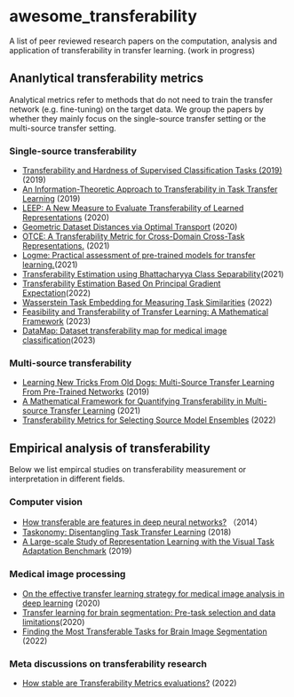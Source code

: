 # awesome_transferability
A list of peer reviewed research papers on the computation, analysis and application of transferability in transfer learning. 
(work in progress)

## Ananlytical transferability metrics
Analytical metrics refer to methods that do not need to train the transfer network (e.g. fine-tuning) on the target data.  We group the papers by whether they mainly focus on the single-source transfer setting or the multi-source transfer setting.  
### Single-source transferability

- [Transferability and Hardness of Supervised Classification Tasks (2019)](https://arxiv.org/abs/1908.08142) (2019)
-  [An Information-Theoretic Approach to Transferability in Task Transfer Learning](https://ieeexplore.ieee.org/document/8803726) (2019)  
-  [LEEP: A New Measure to Evaluate Transferability of
Learned Representations](https://arxiv.org/pdf/2002.12462) (2020)
-  [Geometric Dataset Distances via Optimal Transport](https://arxiv.org/abs/2002.02923v1) (2020)
-  [OTCE: A Transferability Metric for Cross-Domain Cross-Task Representations.](https://openaccess.thecvf.com/content/CVPR2021/papers/Tan_OTCE_A_Transferability_Metric_for_Cross-Domain_Cross-Task_Representations_CVPR_2021_paper.pdf) (2021)
-  [Logme: Practical
assessment of pre-trained models for transfer learning.](https://arxiv.org/abs/2102.11005v1)(2021)
- [Transferability Estimation using Bhattacharyya Class Separability](https://arxiv.org/abs/2111.12780)(2021)
- [Transferability Estimation Based On Principal Gradient Expectation](https://arxiv.org/abs/2211.16299)(2022)
- [Wasserstein Task Embedding for Measuring Task Similarities](https://ui.adsabs.harvard.edu/abs/2022arXiv220811726L/abstract) (2022)
- [Feasibility and Transferability of Transfer Learning: A Mathematical Framework](https://arxiv.org/abs/2301.11542) (2023)
- [DataMap: Dataset transferability map for medical image classification](https://www.sciencedirect.com/science/article/pii/S0031320323007410)(2023)
  
### Multi-source transferability
- [Learning New Tricks From Old Dogs: Multi-Source Transfer Learning From Pre-Trained Networks](https://proceedings.neurips.cc/paper/2019/hash/6048ff4e8cb07aa60b6777b6f7384d52-Abstract.html) (2019)
- [A Mathematical Framework for Quantifying Transferability in Multi-source Transfer Learning](https://proceedings.neurips.cc/paper/2021/hash/db9ad56c71619aeed9723314d1456037-Abstract.html) (2021)
- [Transferability Metrics for Selecting Source Model Ensembles](https://arxiv.org/abs/2111.13011) (2022)

## Empirical analysis of transferability
Below we list empircal studies on transferability measurement or interpretation in different fields.

### Computer vision
- [How transferable are features in deep neural networks?](https://arxiv.org/abs/1411.1792) （2014）
- [Taskonomy: Disentangling Task Transfer Learning](https://arxiv.org/abs/1804.08328) (2018)
- [A Large-scale Study of Representation Learning with the Visual Task Adaptation Benchmark](https://arxiv.org/abs/1910.04867) (2019)

### Medical image processing
- [On the effective transfer learning strategy for medical image analysis in deep learning](https://ieeexplore.ieee.org/document/9313593) (2020)
- [Transfer learning for brain segmentation: Pre-task selection and data limitations](https://link.springer.com/chapter/10.1007/978-3-030-52791-4_10)(2020) 
- [Finding the Most Transferable Tasks for Brain Image Segmentation](https://arxiv.org/abs/2301.00934) (2022)

### Meta discussions on transferability research 
- [How stable are Transferability Metrics evaluations?](https://arxiv.org/abs/2204.01403) (2022)
